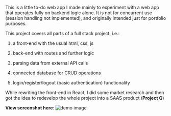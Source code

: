 This is a little to-do web app I made mainly to experiment with a web app that operates fully on backend logic alone. It is not for concurrent use (session handling not implemented), and originally intended just for portfolio purposes.

This project covers all parts of a full stack project, i.e.:

1. a front-end with the usual html, css, js

1. back-end with routes and further logic

1. parsing data from external API calls

1. connected database for CRUD operations

1. login/register/logout (basic authentication) functionality

While rewriting the front-end in React, I did some market research and then got the idea to redevelop the whole project into a SAAS product (**Project Q**)

**View screenshot here**: ![demo image](assets/screenshots/img.jpg)
